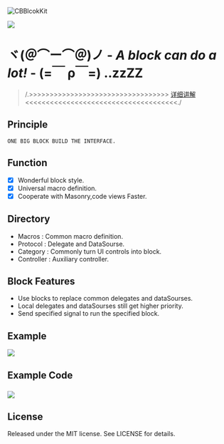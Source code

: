 ![CBBlcokKit](http://ww4.sinaimg.cn/large/65e4f1e6gw1f74n6ilkz8j21av093ac2.jpg)

![](http://ww3.sinaimg.cn/large/7853084cgw1f75cbek3wdj20xc02dt8p.jpg)

# ヾ(＠⌒ー⌒＠)ノ - *A block can do a lot!* - (=￣ ρ￣=) ..zzZZ

>  /.>>>>>>>>>>>>>>>>>>>>>>>>>>>>>>>>>>   [详细讲解](https://github.com/cbangchen/CBBlockKit/wiki) <<<<<<<<<<<<<<<<<<<<<<<<<<<<<<<<<<<<<./

## Principle

```
ONE BIG BLOCK BUILD THE INTERFACE.
```

## Function

- [x] Wonderful block style.  
- [x] Universal macro definition.  
- [x] Cooperate with Masonry,code views Faster.  

## Directory

- Macros     : Common macro definition.  
- Protocol   : Delegate and DataSourse.   
- Category   : Commonly turn UI controls into block.  
- Controller : Auxiliary controller.  

## Block Features
- Use blocks to replace common delegates and dataSourses.  
- Local delegates and dataSourses still get higher priority.  
- Send specified signal to run the specified block.  

## Example
![](http://ww1.sinaimg.cn/large/65e4f1e6gw1f74tf36espj20wq0dzjvg.jpg)

## Example Code

### ![](![](https://ww3.sinaimg.cn/large/006y8lVagw1fbljyq5k9cj31kw0d2qas.jpg))

## License

Released under the MIT license. See LICENSE for details.

